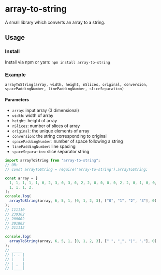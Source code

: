 # array-to-string

A small library which converts an array to a string.

## Usage

### Install

Install via npm or yarn: `npm install array-to-string`

### Example

`arrayToString(array, width, height, nSlices, original, conversion, spacePaddingNumber, linePaddingNumber, sliceSeparation)`

#### Parameters

- `array`: input array (3 dimensional)
- `width`: width of array
- `height`: height of array
- `nSlices`: number of slices of array
- `original`: the unique elements of array
- `conversion`: the string corresponding to original
- `spacePaddingNumber`: number of space following a string
- `linePaddingNumber`: line spacing
- `spaceSeparation`: slice separator string

```js
import arrayToString from "array-to-string";
// OR:
// const arrayToString = require('array-to-string').arrayToString;

const array = [
  1, 1, 1, 1, 1, 0, 2, 3, 0, 3, 0, 2, 2, 0, 0, 0, 0, 2, 2, 0, 1, 0, 0, 2, 2, 1,
  1, 1, 1, 2,
];
console.log(
  arrayToString(array, 6, 5, 1, [0, 1, 2, 3], ["0", "1", "2", "3"], 0)
);
// 111110
// 230302
// 200002
// 201002
// 211112

console.log(
  arrayToString(array, 6, 5, 1, [0, 1, 2, 3], [" ", "_", "|", "."], 0)
);
// _____
// |. . |
// |    |
// | _  |
// |____|
```
